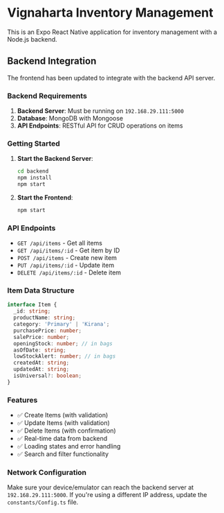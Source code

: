 # Vignaharta Inventory Management

This is an Expo React Native application for inventory management with a Node.js backend.

## Backend Integration

The frontend has been updated to integrate with the backend API server.

### Backend Requirements

1. **Backend Server**: Must be running on `192.168.29.111:5000`
2. **Database**: MongoDB with Mongoose
3. **API Endpoints**: RESTful API for CRUD operations on items

### Getting Started

1. **Start the Backend Server**:
   ```bash
   cd backend
   npm install
   npm start
   ```

2. **Start the Frontend**:
   ```bash
   npm start
   ```

### API Endpoints

- `GET /api/items` - Get all items
- `GET /api/items/:id` - Get item by ID
- `POST /api/items` - Create new item
- `PUT /api/items/:id` - Update item
- `DELETE /api/items/:id` - Delete item

### Item Data Structure

```typescript
interface Item {
  _id: string;
  productName: string;
  category: 'Primary' | 'Kirana';
  purchasePrice: number;
  salePrice: number;
  openingStock: number; // in bags
  asOfDate: string;
  lowStockAlert: number; // in bags
  createdAt: string;
  updatedAt: string;
  isUniversal?: boolean;
}
```

### Features

- ✅ Create Items (with validation)
- ✅ Update Items (with validation)
- ✅ Delete Items (with confirmation)
- ✅ Real-time data from backend
- ✅ Loading states and error handling
- ✅ Search and filter functionality

### Network Configuration

Make sure your device/emulator can reach the backend server at `192.168.29.111:5000`. If you're using a different IP address, update the `constants/Config.ts` file.
